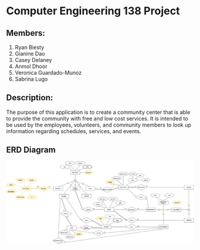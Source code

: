 # Computer Engineering 138 Project
##  Members:
1. Ryan Biesty
2. Gianine Dao
3. Casey Delaney
4. Anmol Dhoor
5. Veronica Guardado-Munoz
6. Sabrina Lugo

## Description:
The purpose of this application is to create a community center that is able to provide the community with free and low cost services. It is intended to be used by the employees, volunteers, and community members to look up information regarding schedules, services, and events. 

## ERD Diagram
![Figure](./Resources/ERD_Community_Center.png)
